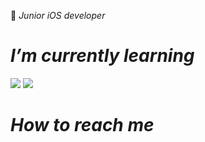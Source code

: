    
:ocean: *Junior iOS developer*

# *I’m currently learning*

<a href="file:///Users/camosss/Downloads/swift%20.svg" target="_blank"><img src="https://img.shields.io/badge/Swift-F29661?style=flat-square&logo=Swift&logoColor=white"/></a>  <a href="file:///Users/camosss/Downloads/firebase.svg" target="_blank"><img src="https://img.shields.io/badge/Firebase-FFE400?style=flat-square&logo=Swift&logoColor=white"/></a>



# *How to reach me*

